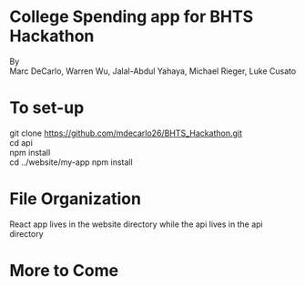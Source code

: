 # College Spending app for BHTS Hackathon  
By  
Marc DeCarlo, Warren Wu, Jalal-Abdul Yahaya, Michael Rieger, Luke Cusato  

# To set-up  
git clone https://github.com/mdecarlo26/BHTS_Hackathon.git  
cd api  
npm install  
cd ../website/my-app
npm install  

# File Organization  
React app lives in the website directory while the api lives in the api directory  


# More to Come